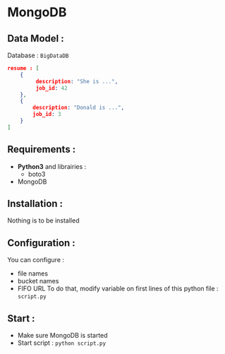 # MongoDB

## Data Model :
Database : ```BigDataDB```

```json
resume : [
    {
         description: "She is ...",
         job_id: 42
    },
    {
        description: "Donald is ...",
        job_id: 3
    }
]
```

## Requirements :
- **Python3** and librairies :
  - boto3
- MongoDB

## Installation :
Nothing is to be installed

## Configuration :
You can configure :
- file names
- bucket names
- FIFO URL
To do that, modify variable on first lines of this python file : ```script.py```

## Start :
- Make sure MongoDB is started
- Start script : ```python script.py```

